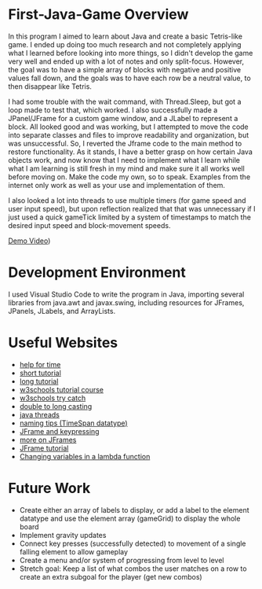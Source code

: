 # First-Java-Game Overview

In this program I aimed to learn about Java and create a basic Tetris-like game. I ended up doing too much research and not completely applying what I learned before looking into more things, so I didn't develop the game very well and ended up with a lot of notes and only split-focus. However, the goal was to have a simple array of blocks with negative and positive values fall down, and the goals was to have each row be a neutral value, to then disappear like Tetris.

I had some trouble with the wait command, with Thread.Sleep, but got a loop made to test that, which worked. I also successfully made a JPanel/JFrame for a custom game window, and a JLabel to represent a block. All looked good and was working, but I attempted to move the code into separate classes and files to improve readability and organization, but was unsuccessful. So, I reverted the Jframe code to the main method to restore functionality. As it stands, I have a better grasp on how certain Java objects work, and now know that I need to implement what I learn while what I am learning is still fresh in my mind and make sure it all works well before moving on. Make the code my own, so to speak. Examples from the internet only work as well as your use and implementation of them.

I also looked a lot into threads to use multiple timers (for game speed and user input speed), but upon reflection realized that that was unnecessary if I just used a quick gameTick limited by a system of timestamps to match the desired input speed and block-movement speeds.

[Demo Video](https://youtu.be/-BphBRK0DX8))

# Development Environment

I used Visual Studio Code to write the program in Java, importing several libraries from java.awt and javax.swing, including resources for JFrames, JPanels, JLabels, and ArrayLists.

# Useful Websites

- [help for time](https://www.javatpoint.com/java-get-current-date#:~:text=Get%20Current%20Date%20%26%20Time%3A%20java.time.Clock,current%20date%20and%20time%20both.)
- [short tutorial](https://www.youtube.com/watch?v=RRubcjpTkks)
- [long tutorial](https://www.youtube.com/watch?v=A74TOX803D0)
- [w3schools tutorial course](https://www.w3schools.com/java/default.asp)
- [w3schools try catch](https://www.w3schools.com/java/java_try_catch.asp)
- [double to long casting](https://www.baeldung.com/java-convert-double-long)
- [java threads](https://jenkov.com/tutorials/java-concurrency/creating-and-starting-threads.html#:~:text=Creating%20a%20thread%20in%20Java,thread.)
- [naming tips (TimeSpan datatype)](https://www.youtube.com/watch?v=-J3wNP6u5YU)
- [JFrame and keypressing](https://www.educative.io/answers/how-to-listen-to-and-take-action-on-keyboard-strokes-in-java)
- [more on JFrames](https://alvinalexander.com/java/java-set-jframe-size/)
- [JFrame tutorial](https://www.youtube.com/watch?v=Kmgo00avvEw)
- [Changing variables in a lambda function](https://unsekhable.com/2020/07/31/how-to-resolve-local-variable-defined-in-an-enclosing-scope-must-be-final-or-effectively-final-error/)

# Future Work

- Create either an array of labels to display, or add a label to the element datatype and use the element array (gameGrid) to display the whole board
- Implement gravity updates
- Connect key presses (successfully detected) to movement of a single falling element to allow gameplay
- Create a menu and/or system of progressing from level to level
- Stretch goal: Keep a list of what combos the user matches on a row to create an extra subgoal for the player (get new combos)
